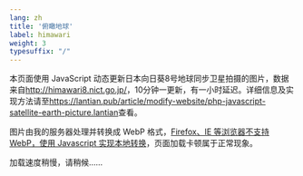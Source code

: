 ```yaml
---
lang: zh
title: '俯瞰地球'
label: himawari
weight: 3
typesuffix: "/"
---
```


本页面使用 JavaScript 动态更新日本向日葵8号地球同步卫星拍摄的图片，数据来自<a href="http://himawari8.nict.go.jp/" target="_blank">http://himawari8.nict.go.jp/</a>，10分钟一更新，有一小时延迟。详细信息及实现方法请至<a href="/article/modify-website/php-javascript-satellite-earth-picture.lantian">https://lantian.pub/article/modify-website/php-javascript-satellite-earth-picture.lantian</a>查看。

图片由我的服务器处理并转换成 WebP 格式，<a href="//lantian.pub/article/modify-website/ie-firefox-webp-support.lantian">Firefox、IE 等浏览器不支持 WebP，使用 Javascript 实现本地转换</a>，页面加载卡顿属于正常现象。

<p id="himawari-time">加载速度稍慢，请稍候……</p>

<script>(function(){var WebP=new Image();WebP.onload=WebP.onerror=function(){if(WebP.height!=2){var sc=document.createElement('script');sc.type='text/javascript';sc.async=true;var s=document.getElementsByTagName('script')[0];sc.src='https://cdn.jsdelivr.net/npm/webpjs@0.0.2/webpjs.min.js';s.parentNode.insertBefore(sc,s);}};WebP.src='data:image/webp;base64,UklGRjoAAABXRUJQVlA4IC4AAACyAgCdASoCAAIALmk0mk0iIiIiIgBoSygABc6WWgAA/veff/0PP8bA//LwYAAA';})();</script>

<img id="himawari-pic" src="" />

<script>
function getHimawari(){
    var today = new Date();
    // get date for himawari picture
    t = today.getTime();
    t = t - t % 600000 - 3600000;
    today.setTime(t);
    year = today.getUTCFullYear();
    month = today.getUTCMonth() + 1;
    day = today.getUTCDate();
    hour = today.getUTCHours();
    minute = today.getUTCMinutes();
    if(month<10) month = '0' + month;
    if(day<10) day = '0' + day;
    if(hour<10) hour = '0' + hour;
    if(minute<10) minute = '0' + minute;
    document.getElementById('himawari-time').innerHTML = '图像拍摄时间：'+today.toLocaleString();
    document.getElementById('himawari-pic').src = '//himawari.lantian.pub/himawari8/img/D531106/1d/550/'+year+'/'+month+'/'+day+'/'+hour+minute+'00_0_0.webp';
}
getHimawari();
</script>
